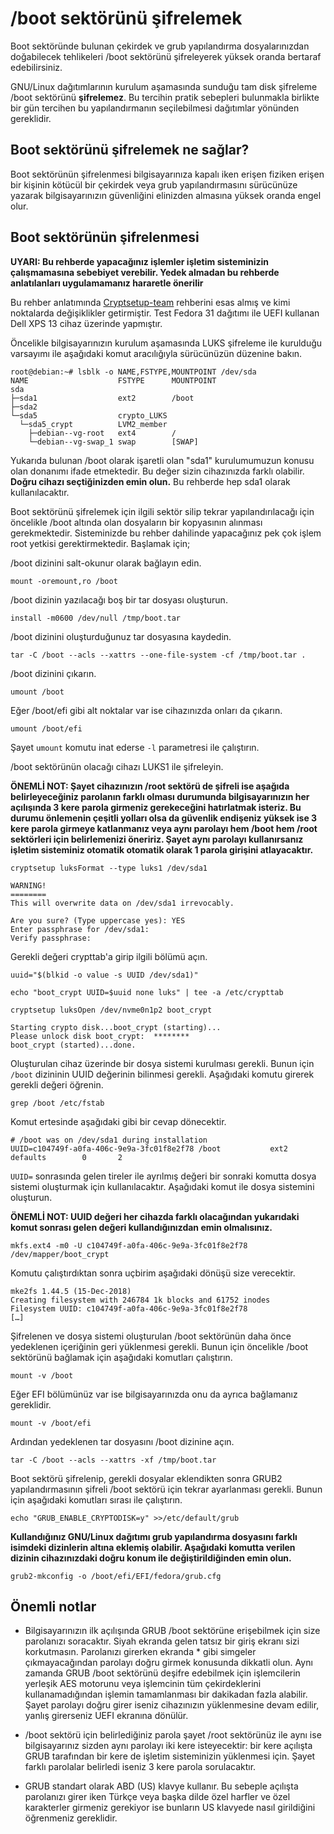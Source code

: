 # /boot sektörünü şifrelemek

Boot sektöründe bulunan çekirdek ve grub yapılandırma dosyalarınızdan doğabilecek tehlikeleri /boot sektörünü şifreleyerek yüksek oranda bertaraf edebilirsiniz.

GNU/Linux dağıtımlarının kurulum aşamasında sunduğu tam disk şifreleme /boot sektörünü **şifrelemez**. Bu tercihin pratik sebepleri bulunmakla birlikte bir gün tercihen bu yapılandırmanın seçilebilmesi dağıtımlar yönünden gereklidir.

## Boot sektörünü şifrelemek ne sağlar?

Boot sektörünün şifrelenmesi bilgisayarınıza kapalı iken erişen fiziken erişen bir kişinin kötücül bir çekirdek veya grub yapılandırmasını sürücünüze yazarak bilgisayarınızın güvenliğini elinizden almasına yüksek oranda engel olur. 

## Boot sektörünün şifrelenmesi

**UYARI: Bu rehberde yapacağınız işlemler işletim sisteminizin çalışmamasına sebebiyet verebilir. Yedek almadan bu rehberde anlatılanları uygulamamanız hararetle önerilir**

Bu rehber anlatımında [Cryptsetup-team](https://cryptsetup-team.pages.debian.net/cryptsetup/encrypted-boot.html) rehberini esas almış ve kimi noktalarda değişiklikler getirmiştir. Test Fedora 31 dağıtımı ile UEFI kullanan Dell XPS 13 cihaz üzerinde yapmıştır.

Öncelikle bilgisayarınızın kurulum aşamasında LUKS şifreleme ile kurulduğu varsayımı ile aşağıdaki komut aracılığıyla sürücünüzün düzenine bakın.

```
root@debian:~# lsblk -o NAME,FSTYPE,MOUNTPOINT /dev/sda
NAME                    FSTYPE      MOUNTPOINT
sda
├─sda1                  ext2        /boot
├─sda2
└─sda5                  crypto_LUKS
  └─sda5_crypt          LVM2_member
    ├─debian--vg-root   ext4        /
    └─debian--vg-swap_1 swap        [SWAP]
```
Yukarıda bulunan /boot olarak işaretli olan "sda1" kurulumumuzun konusu olan donanımı ifade etmektedir. Bu değer sizin cihazınızda farklı olabilir. **Doğru cihazı seçtiğinizden emin olun.** Bu rehberde hep sda1 olarak kullanılacaktır.

Boot sektörünü şifrelemek için ilgili sektör silip tekrar yapılandırılacağı için öncelikle /boot altında olan dosyaların bir kopyasının alınması gerekmektedir. Sisteminizde bu rehber dahilinde yapacağınız pek çok işlem root yetkisi gerektirmektedir. Başlamak için;

/boot dizinini salt-okunur olarak bağlayın edin.

`mount -oremount,ro /boot`

/boot dizinin yazılacağı boş bir tar dosyası oluşturun.

`install -m0600 /dev/null /tmp/boot.tar`

/boot dizinini oluşturduğunuz tar dosyasına kaydedin.

`tar -C /boot --acls --xattrs --one-file-system -cf /tmp/boot.tar .`

/boot dizinini çıkarın.

`umount /boot`

Eğer /boot/efi gibi alt noktalar var ise cihazınızda onları da çıkarın.

`umount /boot/efi`

Şayet `umount` komutu inat ederse `-l` parametresi ile çalıştırın.

/boot sektörünün olacağı cihazı LUKS1 ile şifreleyin.

**ÖNEMLİ NOT: Şayet cihazınızın /root sektörü de şifreli ise aşağıda belirleyeceğiniz parolanın farklı olması durumunda bilgisayarınızın her açılışında 3 kere parola girmeniz gerekeceğini hatırlatmak isteriz. Bu durumu önlemenin çeşitli yolları olsa da güvenlik endişeniz yüksek ise 3 kere parola girmeye katlanmanız veya aynı parolayı hem /boot hem /root sektörleri için belirlemenizi öneririz. Şayet aynı parolayı kullanırsanız işletim sisteminiz otomatik otomatik olarak 1 parola girişini atlayacaktır.**


`cryptsetup luksFormat --type luks1 /dev/sda1`


```
WARNING!
========
This will overwrite data on /dev/sda1 irrevocably.

Are you sure? (Type uppercase yes): YES
Enter passphrase for /dev/sda1:
Verify passphrase:
```
Gerekli değeri crypttab'a girip ilgili bölümü açın.

`uuid="$(blkid -o value -s UUID /dev/sda1)"`

`echo "boot_crypt UUID=$uuid none luks" | tee -a /etc/crypttab`

`cryptsetup luksOpen /dev/nvme0n1p2 boot_crypt`


```
Starting crypto disk...boot_crypt (starting)...
Please unlock disk boot_crypt:  ********
boot_crypt (started)...done.

```

Oluşturulan cihaz üzerinde bir dosya sistemi kurulması gerekli. Bunun için `/boot` dizininin UUID değerinin bilinmesi gerekli. Aşağıdaki komutu girerek gerekli değeri öğrenin.

`grep /boot /etc/fstab`

Komut ertesinde aşağıdaki gibi bir cevap dönecektir.

```
# /boot was on /dev/sda1 during installation
UUID=c104749f-a0fa-406c-9e9a-3fc01f8e2f78 /boot           ext2    defaults        0       2
```

`UUID=` sonrasında gelen tireler ile ayrılmış değeri bir sonraki komutta dosya sistemi oluşturmak için kullanılacaktır. Aşağıdaki komut ile dosya sistemini oluşturun.

**ÖNEMLİ NOT: UUID değeri her cihazda farklı olacağından yukarıdaki komut sonrası gelen değeri kullandığınızdan emin olmalısınız.**

`mkfs.ext4 -m0 -U c104749f-a0fa-406c-9e9a-3fc01f8e2f78 /dev/mapper/boot_crypt`

Komutu çalıştırdıktan sonra uçbirim aşağıdaki dönüşü size verecektir.

```
mke2fs 1.44.5 (15-Dec-2018)
Creating filesystem with 246784 1k blocks and 61752 inodes
Filesystem UUID: c104749f-a0fa-406c-9e9a-3fc01f8e2f78
[…]
```

Şifrelenen ve dosya sistemi oluşturulan /boot sektörünün daha önce yedeklenen içeriğinin geri yüklenmesi gerekli. Bunun için öncelikle /boot sektörünü bağlamak için aşağıdaki komutları çalıştırın.

`mount -v /boot`

Eğer EFI bölümünüz var ise bilgisayarınızda onu da ayrıca bağlamanız gereklidir.

`mount -v /boot/efi`

Ardından yedeklenen tar dosyasını /boot dizinine açın.

`tar -C /boot --acls --xattrs -xf /tmp/boot.tar`

Boot sektörü şifrelenip, gerekli dosyalar eklendikten sonra GRUB2 yapılandırmasının şifreli /boot sektörü için tekrar ayarlanması gerekli. Bunun için aşağıdaki komutları sırası ile çalıştırın.

`echo "GRUB_ENABLE_CRYPTODISK=y" >>/etc/default/grub`

**Kullandığınız GNU/Linux dağıtımı grub yapılandırma dosyasını farklı isimdeki dizinlerin altına eklemiş olabilir. Aşağıdaki komutta verilen dizinin cihazınızdaki doğru konum ile değiştirildiğinden emin olun.**

`grub2-mkconfig -o /boot/efi/EFI/fedora/grub.cfg`

## Önemli notlar

* Bilgisayarınızın ilk açılışında GRUB /boot sektörüne erişebilmek için size parolanızı soracaktır. Siyah ekranda gelen tatsız bir giriş ekranı sizi korkutmasın. Parolanızı girerken ekranda * gibi simgeler çıkmayacağından parolayı doğru girmek konusunda dikkatli olun. Aynı zamanda GRUB /boot sektörünü deşifre edebilmek için işlemcilerin yerleşik AES motorunu veya işlemcinin tüm çekirdeklerini kullanamadığından işlemin tamamlanması bir dakikadan fazla alabilir. Şayet parolayı doğru girer iseniz cihazınızın yüklenmesine devam edilir, yanlış girerseniz UEFI ekranına dönülür.

* /boot sektörü için belirlediğiniz parola şayet /root sektörünüz ile aynı ise bilgisayarınız sizden aynı parolayı iki kere isteyecektir: bir kere açılışta GRUB tarafından bir kere de işletim sisteminizin yüklenmesi için. Şayet farklı parolalar belirledi iseniz 3 kere parola sorulacaktır.

* GRUB standart olarak ABD (US) klavye kullanır. Bu sebeple açılışta parolanızı girer iken Türkçe veya başka dilde özel harfler ve özel karakterler girmeniz gerekiyor ise bunların US klavyede nasıl girildiğini öğrenmeniz gereklidir.
